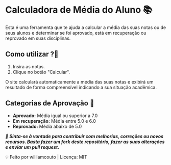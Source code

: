 # Calculadora de Média do Aluno 📚

Esta é uma ferramenta que te ajuda a calcular a média das suas notas ou de seus alunos e determinar se foi aprovado, está em recuperação ou reprovado em suas disciplinas.

## Como utilizar ?🤔
1. Insira as notas.
2. Clique no botão "Calcular".
  
O site calculará automaticamente a média das suas notas e exibirá um resultado de forma compreensível indicando a sua situação acadêmica.

## Categorias de Aprovação 📝
- **Aprovado:** Média igual ou superior a 7.0
- **Em recuperação:** Média entre 5.0 e 6.0
- **Reprovado:** Média abaixo de 5.0

***👥 Sinta-se à vontade para contribuir com melhorias, correções ou novos recursos. Basta fazer um fork deste repositório, fazer as suas alterações e enviar um pull request.***


💡 Feito por williamcouto | Licença: MIT
